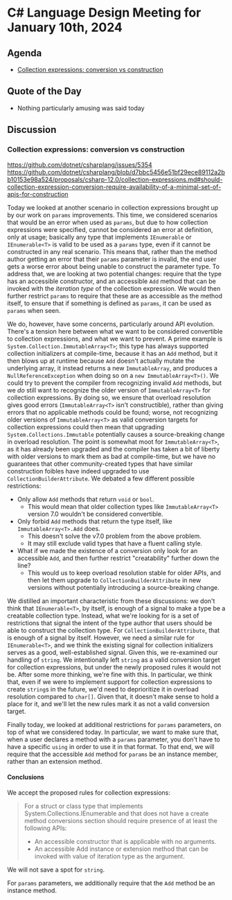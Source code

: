 # C# Language Design Meeting for January 10th, 2024

## Agenda

- [Collection expressions: conversion vs construction](#collection-expressions-conversion-vs-construction)

## Quote of the Day

- Nothing particularly amusing was said today

## Discussion

### Collection expressions: conversion vs construction

https://github.com/dotnet/csharplang/issues/5354  
https://github.com/dotnet/csharplang/blob/d7bbc5456e51bf29ece89112a2bb10153e98a524/proposals/csharp-12.0/collection-expressions.md#should-collection-expression-conversion-require-availability-of-a-minimal-set-of-apis-for-construction

Today we looked at another scenario in collection expressions brought up by our work on `params` improvements. This time, we considered scenarios
that would be an error when used as `params`, but due to how collection expressions were specified, cannot be considered an error at definition, only
at usage; basically any type that implements `IEnumerable` or `IEnumerable<T>` is valid to be used as a `params` type, even if it cannot be constructed
in any real scenario. This means that, rather than the method author getting an error that their `params` parameter is invalid, the end user gets a worse
error about being unable to construct the parameter type. To address that, we are looking at two potential changes: require that the type has an accessible
constructor, and an accessible `Add` method that can be invoked with the _iteration type_ of the collection expression. We would then further restrict
`params` to require that these are as accessible as the method itself, to ensure that if something is defined as `params`, it can be used as `params` when
seen.

We do, however, have some concerns, particularly around API evolution. There's a tension here between what we want to be considered convertible to collection
expressions, and what we want to prevent. A prime example is `System.Collection.ImmutableArray<T>`; this type has always supported collection initializers
at compile-time, because it has an `Add` method, but it then blows up at runtime because `Add` doesn't actually mutate the underlying array, it instead
returns a new `ImmutableArray`, and produces a `NullReferenceException` when doing so on a `new ImmutableArray<T>()`. We could try to prevent the compiler
from recognizing invalid `Add` methods, but we _do_ still want to recognize the older version of `ImmutableArray<T>` for collection expressions. By doing
so, we ensure that overload resolution gives good errors (`ImmutableArray<T>` isn't constructible), rather than giving errors that no applicable methods
could be found; worse, not recognizing older versions of `ImmutableArray<T>` as valid conversion targets for collection expressions could then mean that
upgrading `System.Collections.Immutable` potentially causes a source-breaking change in overload resolution. The point is somewhat moot for `ImmutableArray<T>`,
as it has already been upgraded and the compiler has taken a bit of liberty with older versions to mark them as bad at compile-time, but we have no guarantees
that other community-created types that have similar construction foibles have indeed upgraded to use `CollectionBuilderAttribute`. We debated a few different
possible restrictions:

* Only allow `Add` methods that return `void` or `bool`.
    * This would mean that older collection types like `ImmutableArray<T>` version 7.0 wouldn't be considered convertible.
* Only forbid `Add` methods that return the type itself, like `ImmutableArray<T>.Add` does.
    * This doesn't solve the v7.0 problem from the above problem.
    * It may still exclude valid types that have a fluent calling style.
* What if we made the existence of a conversion only look for an accessible `Add`, and then further restrict "creatability" further down the line?
    * This would us to keep overload resolution stable for older APIs, and then let them upgrade to `CollectionBuilderAttribute` in new versions without
      potentially introducing a source-breaking change.

We distilled an important characteristic from these discussions: we don't think that `IEnumerable<T>`, by itself, is enough of a signal to make a type
be a creatable collection type. Instead, what we're looking for is a set of restrictions that signal the intent of the type author that users should be able
to construct the collection type. For `CollectionBuilderAttribute`, that is enough of a signal by itself. However, we need a similar rule for `IEnumerable<T>`,
and we think the existing signal for collection initializers serves as a good, well-established signal. Given this, we re-examined our handling of `string`.
We intentionally left `string` as a valid conversion target for collection expressions, but under the newly proposed rules it would not be. After some more
thinking, we're fine with this. In particular, we think that, even if we were to implement support for collection expressions to create `string`s in the future,
we'd need to deprioritize it in overload resolution compared to `char[]`. Given that, it doesn't make sense to hold a place for it, and we'll let the new rules
mark it as not a valid conversion target.

Finally today, we looked at additional restrictions for `params` parameters, on top of what we considered today. In particular, we want to make sure that, when
a user declares a method with a `params` parameter, you don't have to have a specific `using` in order to use it in that format. To that end, we will require
that the accessible `Add` method for `params` be an instance member, rather than an extension method.

#### Conclusions

We accept the proposed rules for collection expressions:

> For a struct or class type that implements System.Collections.IEnumerable and that does not have a create method conversions section should require presence of at least the following APIs:
>
> * An accessible constructor that is applicable with no arguments.
> * An accessible Add instance or extension method that can be invoked with value of iteration type as the argument.

We will not save a spot for `string`.

For `params` parameters, we additionally require that the `Add` method be an instance method.
